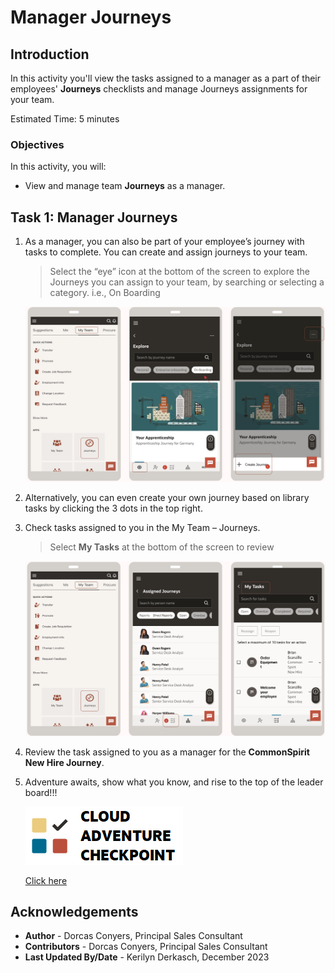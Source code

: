 # Manager Journeys

## Introduction

In this activity you'll view the tasks assigned to a manager as a part of their employees' **Journeys** checklists and manage Journeys assignments for your team.

Estimated Time: 5 minutes


### Objectives


In this activity, you will:
* View and manage team **Journeys** as a manager. 



## Task 1: Manager Journeys


1. As a manager, you can also be part of your employee’s journey with tasks to complete. You can create and assign journeys to your team.


    > Select the “eye” icon at the bottom of the screen to explore the Journeys you can assign to your team, by searching or selecting a category. i.e., On Boarding


    ![Explore Journeys](images\managerjourneyspage.png)

2. Alternatively, you can even create your own journey based on library tasks by clicking the 3 dots in the top right.

3.  Check tasks assigned to you in the My Team – Journeys.


    > Select **My Tasks** at the bottom of the screen to review


    ![My Tasks](images\managerjourneystasks.png)

4. Review the task assigned to you as a manager for the **CommonSpirit New Hire Journey**.


5. Adventure awaits, show what you know, and rise to the top of the leader board!!!

    [![Cloud Adventure](../gen-images/cloud-adventure-checkpoint-image.png)](http://apex.oracle.com/pls/apex/f?p=159406:LOGIN_TEAM:::::CC:HCMCLOUDADVENTURE)

    [Click here](http://apex.oracle.com/pls/apex/f?p=159406:LOGIN_TEAM:::::CC:HCMCLOUDADVENTURE) 


## Acknowledgements
* **Author** - Dorcas Conyers, Principal Sales Consultant
* **Contributors** -  Dorcas Conyers, Principal Sales Consultant
* **Last Updated By/Date** - Kerilyn Derkasch, December 2023
